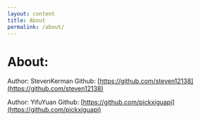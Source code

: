 ```yaml
---
layout: content
title: About
permalink: /about/
---
```


# About:

Author: StevenKerman
Github: [https://github.com/steven12138](https://github.com/steven12138)

Author: YifuYuan
Github: [https://github.com/pickxiguapi](https://github.com/pickxiguapi)

